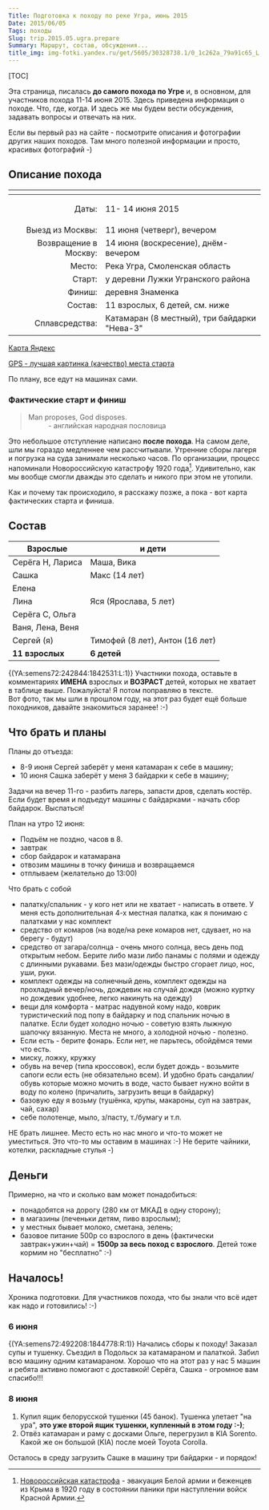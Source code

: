```yaml
---
Title: Подготовка к походу по реке Угра, июнь 2015
Date: 2015/06/05
Tags: походы
Slug: trip.2015.05.ugra.prepare
Summary: Маршрут, состав, обсуждения...
title_img: img-fotki.yandex.ru/get/5605/30328738.1/0_1c262a_79a91c65_L
---
```


[TOC]

Эта страница, писалась **до самого похода по Угре** и, в основном, для участников похода 11-14 июня 2015. Здесь приведена информация о походе. Что, где, когда. И здесь же мы будем вести обсуждения, задавать вопросы и отвечать на них.

Если вы первый раз на сайте - посмотрите описания и фотографии других наших походов. Там много полезной информации и просто, красивых фотографий -)

## Описание похода

<table class="table table-striped table-hover table-condensed"><thead><tr><th align="right"></th><th></th></tr></thead>
<tbody><tr><td align="right">

Даты:</td><td>11- 14  июня 2015		</td></tr><tr><td align="right">
Выезд из Москвы:</td><td>11 июня (четверг), вечером		</td></tr><tr><td align="right">
Возвращение в Москву:</td><td>14 июня (воскресение), днём-вечером		</td></tr><tr><td align="right">
Место:</td><td>Река Угра, Смоленская область		</td></tr><tr><td align="right">Старт:</td><td>
у деревни Лужки Угранского района		</td></tr><tr><td align="right">
Финиш:</td><td>деревня Знаменка</td></tr><tr><td align="right">
Состав:</td><td>11 взрослых, 6 детей, см. ниже</td></tr><tr><td align="right">
Сплавсредства:</td><td>Катамаран (8 местный), три байдарки "Нева-3"</td>
</tr></tbody></table>


[Карта Яндекс](https://maps.yandex.ru/?um=pJkx2awV5JwNr1P5el6QUEf0csUX6dRw&l=sat)

[GPS -  лучшая картинка (качество) места старта](https://www.here.com/?map=54.69305,34.19506,18,satellite)

По плану, все едут на машинах сами.

### Фактические старт и финиш

<blockquote>
	<dt>
		Man proposes, God disposes.
	</dt>
	<dd>
	-  английская народная пословица
	</dd>
</blockquote>


Это небольшое отступление написано **после похода**. На самом деле, шли мы гораздо медленнее чем рассчитывали.  Утренние сборы лагеря и погрузка на суда занимали несколько часов. По организации, процесс напоминали Новороссийскую катастрофу 1920 года[^1]. Удивительно, как мы вообще смогли дважды это сделать и никого при этом не утопили. 

Как и почему так происходило, я расскажу позже, а пока - вот карта фактических старта и финиша.
[^1]: [Новороссийская катастрофа](https://ru.wikipedia.org/wiki/%D0%9D%D0%BE%D0%B2%D0%BE%D1%80%D0%BE%D1%81%D1%81%D0%B8%D0%B9%D1%81%D0%BA%D0%B0%D1%8F_%D0%BA%D0%B0%D1%82%D0%B0%D1%81%D1%82%D1%80%D0%BE%D1%84%D0%B0) - эвакуация Белой армии и беженцев из Крыма в 1920 году в состоянии паники при наступлении войск Красной Армии.

 
<script type="text/javascript" charset="utf-8" src="https://api-maps.yandex.ru/services/constructor/1.0/js/?sid=CtsgBd9OAq7IPl_QTxkgzVmOj8dp6lUJ&width=100%&height=400px&lang=ru_RU&sourceType=constructor"></script>


## Состав

<table class="table table-striped table-hover table-condensed"><thead><tr><th>
Взрослые</th><th>и дети		</th></tr></thead><tbody><tr><td>
Серёга Н, Лариса</td><td>Маша, Вика		</td></tr><tr><td>
Сашка</td><td>Макс (14 лет)</td></tr><tr><td>
Елена</td><td></td></tr><tr><td>
Лина</td><td>Яся (Ярослава, 5 лет)	</td></tr><tr><td>
Серёга С, Ольга</td><td></td></tr><tr><td>
Ваня, Лена, Веня</td><td></td></tr><tr><td>
Сергей (я)</td><td>Тимофей (8 лет), Антон (16 лет)</td></tr><tr><td>
<b>11 взрослых</b></td><td><b>6 детей</b></td>

</tr></tbody></table>


{(YA:semens72:242844:1842531:L:1)}
 Участники похода, оставьте в комментариях **ИМЕНА** взрослых и **ВОЗРАСТ** детей, которых не хватает в таблице выше. Пожалуйста! Я потом поправляю в тексте.  
Вот фото, так мы шли в прошлом году, на этот раз будет ещё больше походников, давайте знакомиться заранее! :-)


## Что брать и планы


Планы до отъезда:

- 8-9 июня Сергей заберёт у меня катамаран к себе в машину;
- 10 июня Сашка заберёт у меня 3 байдарки к себе в машину;

Задачи на вечер 11-го - разбить лагерь, запасти дров, сделать костёр. Если будет время и подъедут машины с байдарками - начать сбор байдарок. Выспаться!


План на утро 12 июня:

- Подъём не поздно, часов в 8. 
- завтрак
- сбор байдарок и катамарана
- отвозим машины в точку финиша и возвращаемся
- отплываем (желательно до 13:00)

Что брать с собой

- палатку/спальник - у кого нет или не хватает - написать в ответе. У меня есть дополнительная 4-х местная палатка, как я понимаю с палатками у нас комплект
- средство от комаров (на воде/на реке комаров нет, сдувает, но на берегу - будут)
- средство от загара/солнца - очень много солнца, весь день под открытым небом. Берите либо мази либо панамы с полями и одежду с длинными рукавами. Без мази/одежды быстро сгорает лицо, нос, уши, руки.
- комплект одежды на солнечный день, комплект одежды на прохладный вечер/ночь, дождевик на случай дождя (можно куртку но дождевик удобнее, легко накинуть на одежду)
- вещи для комфорта - матрас надувной кому надо, коврик туристический под попу в байдарку и под спальник ночью в палатке. Если будет холодно ночью - советую взять лыжную шапочку вязанную. Места не много, а холодной ночью - полезно.
- Если есть - берите фонарь. Если нет, не парьтесь, обойдёмся теми что есть.
- миску, ложку, кружку
- обувь на вечер (типа кроссовок), если будет дождь - возьмите сапоги если есть (не обязательно всем).  И удобно брать сандалии/обувь которые можно мочить в воде, часто бывает нужно войти в воду по колено (причалить, загрузить вещи в байдарку)
- базовую еду я возьму (тушёнка, крупы, макароны, суп на завтрак, чай, сахар)
- себе полотенце, мыло, з/пасту, т./бумагу и т.п.


НЕ брать лишнее. Место есть но нас много и что-то может не уместиться. Это что-то мы оставим в машинах :-)
Не берите чайники, котелки, раскладные стулья -)

## Деньги


Примерно, на что и сколько вам может понадобиться:

- понадобятся на дорогу (280 км от МКАД в одну сторону);
- в магазины (печеньки детям, пиво взрослым);
- у местных бывает молоко, сметана, зелень;
- базовое питание 500р со взрослого в день (фактически завтрак+ужин+чай) = **1500р за весь поход с взрослого**. Детей тоже кормим но "бесплатно" :-)

## Началось!


Хроника подготовки. Для участников похода, что бы знали что всё идет как надо и готовились! :-)

### 6 июня

{(YA:semens72:492208:1844778:R:1)}
Начались сборы к походу! Заказал супы и тушенку. Съездил в Подольск за катамараном и палаткой. Забил всю машину одним катамараном. Хорошо что на этот раз у нас 5 машин и ребята активно помогают с доставкой! Серёга, Сашка - огромное вам спасибо!!!

### 8 июня

1. Купил ящик белорусской тушенки (45 банок). Тушенка улетает "на ура", **это уже второй ящик тушенки, купленный в этом году :-)**;
2. Отвёз катамаран и раму с досками Ольге, перегрузил в KIA Sorento. Какой же он большой (KIA) после моей Toyota Corolla.

 Осталось в среду загрузить Сашке в машину три байдарки - и порядок! 


